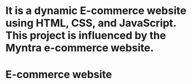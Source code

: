 # It is a dynamic E-commerce website using HTML, CSS, and JavaScript. This project is influenced by the Myntra e-commerce website.
# E-commerce website
